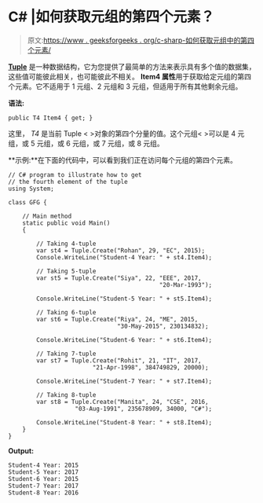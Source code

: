 # C# |如何获取元组的第四个元素？

> 原文:[https://www . geeksforgeeks . org/c-sharp-如何获取元组中的第四个元素/](https://www.geeksforgeeks.org/c-sharp-how-to-get-fourth-element-of-the-tuple/)

**[Tuple](https://www.geeksforgeeks.org/c-sharp-tuple/)** 是一种数据结构，它为您提供了最简单的方法来表示具有多个值的数据集，这些值可能彼此相关，也可能彼此不相关。 **Item4 属性**用于获取给定元组的第四个元素。它不适用于 1 元组、2 元组和 3 元组，但适用于所有其他剩余元组。

**语法:**

```
public T4 Item4 { get; }
```

这里， *T4* 是当前 Tuple < >对象的第四个分量的值。这个元组< >可以是 4 元组，或 5 元组，或 6 元组，或 7 元组，或 8 元组。

**示例:**在下面的代码中，可以看到我们正在访问每个元组的第四个元素。

```
// C# program to illustrate how to get 
// the fourth element of the tuple
using System;

class GFG {

    // Main method
    static public void Main()
    {

        // Taking 4-tuple
        var st4 = Tuple.Create("Rohan", 29, "EC", 2015);
        Console.WriteLine("Student-4 Year: " + st4.Item4);

        // Taking 5-tuple
        var st5 = Tuple.Create("Siya", 22, "EEE", 2017,
                                           "20-Mar-1993");

        Console.WriteLine("Student-5 Year: " + st5.Item4);

        // Taking 6-tuple
        var st6 = Tuple.Create("Riya", 24, "ME", 2015,
                               "30-May-2015", 230134832);

        Console.WriteLine("Student-6 Year: " + st6.Item4);

        // Taking 7-tuple
        var st7 = Tuple.Create("Rohit", 21, "IT", 2017, 
                        "21-Apr-1998", 384749829, 20000);

        Console.WriteLine("Student-7 Year: " + st7.Item4);

        // Taking 8-tuple
        var st8 = Tuple.Create("Manita", 24, "CSE", 2016, 
                   "03-Aug-1991", 235678909, 34000, "C#");

        Console.WriteLine("Student-8 Year: " + st8.Item4);
    }
}
```

**Output:**

```
Student-4 Year: 2015
Student-5 Year: 2017
Student-6 Year: 2015
Student-7 Year: 2017
Student-8 Year: 2016

```
